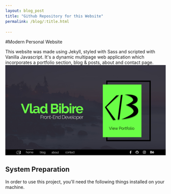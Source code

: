 ```yaml
---
layout: blog_post
title: "Github Repository for this Website"
permalink: /blog/:title.html

---
```

#Modern Personal Website

This website was made using Jekyll, styled with Sass and scripted with Vanilla Javascript. It's a dynamic multipage web application which incorporates a portfolio section, blog & posts, about and contact page.
![](../preview.jpg)



## System Preparation

In order to use this project, you'll need the following things installed on your machine.
